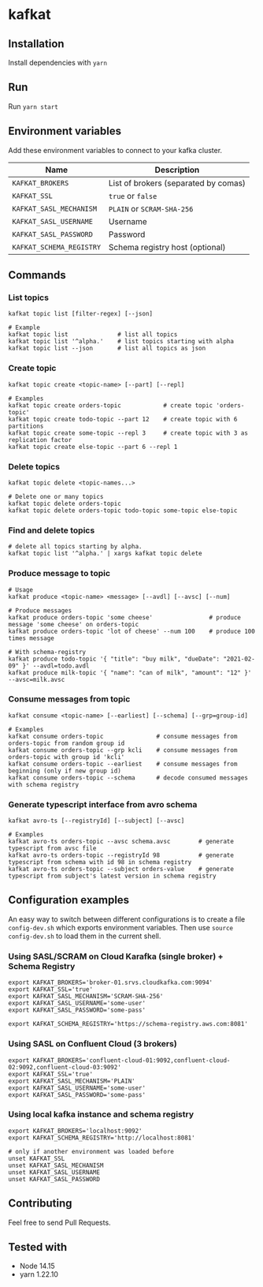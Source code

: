 # kafkat

## Installation

Install dependencies with `yarn`

## Run

Run `yarn start`

## Environment variables

Add these environment variables to connect to your kafka cluster.

Name | Description
--- | ---
`KAFKAT_BROKERS` | List of brokers (separated by comas)
`KAFKAT_SSL` | `true` or `false`
`KAFKAT_SASL_MECHANISM` | `PLAIN` or `SCRAM-SHA-256`
`KAFKAT_SASL_USERNAME` | Username
`KAFKAT_SASL_PASSWORD` | Password
`KAFKAT_SCHEMA_REGISTRY` | Schema registry host (optional)


## Commands

### List topics
```
kafkat topic list [filter-regex] [--json]

# Example
kafkat topic list              # list all topics
kafkat topic list '^alpha.'    # list topics starting with alpha
kafkat topic list --json       # list all topics as json
```

### Create topic
```
kafkat topic create <topic-name> [--part] [--repl]

# Examples
kafkat topic create orders-topic            # create topic 'orders-topic'
kafkat topic create todo-topic --part 12    # create topic with 6 partitions
kafkat topic create some-topic --repl 3     # create topic with 3 as replication factor
kafkat topic create else-topic --part 6 --repl 1
```

### Delete topics
```
kafkat topic delete <topic-names...>

# Delete one or many topics
kafkat topic delete orders-topic
kafkat topic delete orders-topic todo-topic some-topic else-topic
```

### Find and delete topics
```
# delete all topics starting by alpha.
kafkat topic list '^alpha.' | xargs kafkat topic delete
```

### Produce message to topic
```
# Usage
kafkat produce <topic-name> <message> [--avdl] [--avsc] [--num]

# Produce messages
kafkat produce orders-topic 'some cheese'                # produce message 'some cheese' on orders-topic
kafkat produce orders-topic 'lot of cheese' --num 100    # produce 100 times message

# With schema-registry
kafkat produce todo-topic '{ "title": "buy milk", "dueDate": "2021-02-09" }' --avdl=todo.avdl
kafkat produce milk-topic '{ "name": "can of milk", "amount": "12" }' --avsc=milk.avsc
```

### Consume messages from topic
```
kafkat consume <topic-name> [--earliest] [--schema] [--grp=group-id]

# Examples
kafkat consume orders-topic               # consume messages from orders-topic from random group id
kafkat consume orders-topic --grp kcli    # consume messages from orders-topic with group id 'kcli'
kafkat consume orders-topic --earliest    # consume messages from beginning (only if new group id)
kafkat consume orders-topic --schema      # decode consumed messages with schema registry
```

### Generate typescript interface from avro schema
```
kafkat avro-ts [--registryId] [--subject] [--avsc]

# Examples
kafkat avro-ts orders-topic --avsc schema.avsc        # generate typescript from avsc file
kafkat avro-ts orders-topic --registryId 98           # generate typescript from schema with id 98 in schema registry
kafkat avro-ts orders-topic --subject orders-value    # generate typescript from subject's latest version in schema registry

```

## Configuration examples

An easy way to switch between different configurations is to create a file `config-dev.sh` which exports environment variables. Then use `source config-dev.sh` to load them in the current shell.

### Using SASL/SCRAM on Cloud Karafka (single broker) + Schema Registry
```
export KAFKAT_BROKERS='broker-01.srvs.cloudkafka.com:9094'
export KAFKAT_SSL='true'
export KAFKAT_SASL_MECHANISM='SCRAM-SHA-256'
export KAFKAT_SASL_USERNAME='some-user'
export KAFKAT_SASL_PASSWORD='some-pass'

export KAFKAT_SCHEMA_REGISTRY='https://schema-registry.aws.com:8081'
```

### Using SASL on Confluent Cloud (3 brokers)
```
export KAFKAT_BROKERS='confluent-cloud-01:9092,confluent-cloud-02:9092,confluent-cloud-03:9092'
export KAFKAT_SSL='true'
export KAFKAT_SASL_MECHANISM='PLAIN'
export KAFKAT_SASL_USERNAME='some-user'
export KAFKAT_SASL_PASSWORD='some-pass'
```

### Using local kafka instance and schema registry
```
export KAFKAT_BROKERS='localhost:9092'
export KAFKAT_SCHEMA_REGISTRY='http://localhost:8081'

# only if another environment was loaded before
unset KAFKAT_SSL
unset KAFKAT_SASL_MECHANISM
unset KAFKAT_SASL_USERNAME
unset KAFKAT_SASL_PASSWORD
```

## Contributing

Feel free to send Pull Requests.

## Tested with

- Node 14.15
- yarn 1.22.10